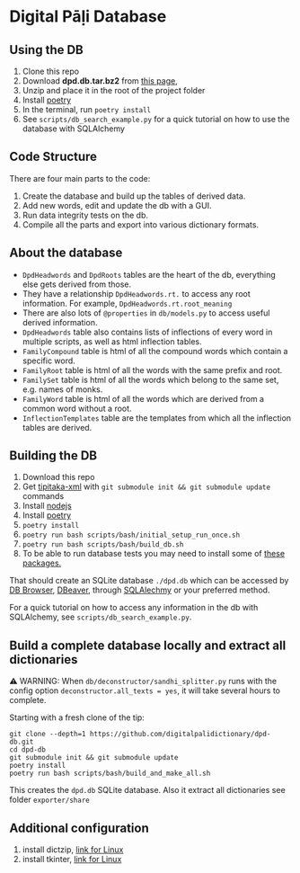 # Digital Pāḷi Database

## Using the DB
1. Clone this repo
2. Download **dpd.db.tar.bz2** from [this page](https://github.com/digitalpalidictionary/digitalpalidictionary/releases), 
3. Unzip and place it in the root of the project folder
4. Install [poetry](https://python-poetry.org/docs/)
5. In the terminal, run `poetry install`
6. See `scripts/db_search_example.py` for a quick tutorial on how to use the database with SQLAlchemy


## Code Structure
There are four main parts to the code:
1. Create the database and build up the tables of derived data.
2. Add new words, edit and update the db with a GUI. 
3. Run data integrity tests on the db.
4. Compile all the parts and export into various dictionary formats.

## About the database
- `DpdHeadwords` and `DpdRoots` tables are the heart of the db, everything else gets derived from those.  
- They have a relationship `DpdHeadwords.rt.` to access any root information. For example, `DpdHeadwords.rt.root_meaning`
- There are also lots of `@properties` in `db/models.py` to access useful derived information.  
- `DpdHeadwords` table also contains lists of inflections of every word in multiple scripts, as well as html inflection tables.
- `FamilyCompound` table is html of all the compound words which contain a specific word.  
- `FamilyRoot` table is html of all the words with the same prefix and root.  
- `FamilySet` table is html of all the words which belong to the same set, e.g. names of monks.  
- `FamilyWord` table is html of all the words which are derived from a common word without a root.  
- `InflectionTemplates` table are the templates from which all the inflection tables are derived.  
<!-- - `Sandhi` table is all the deconstructed compounds which have been split by code.   -->



## Building the DB
1. Download this repo
2. Get [tipitaka-xml](https://github.com/VipassanaTech/tipitaka-xml) with `git
   submodule init && git submodule update` commands
3. Install [nodejs](https://nodejs.org/en/download) 
4. Install [poetry](https://python-poetry.org/docs/)
5. `poetry install`
6. `poetry run bash scripts/bash/initial_setup_run_once.sh`
7. `poetry run bash scripts/bash/build_db.sh`
8. To be able to run database tests you may need to install some of [these packages.](https://pyperclip.readthedocs.io/en/latest/index.html#not-implemented-error)

That should create an SQLite database `./dpd.db` which can be accessed by [DB Browser](https://sqlitebrowser.org/),  [DBeaver](https://dbeaver.io/), through [SQLAlechmy](https://www.sqlalchemy.org/) or your preferred method. 

For a quick tutorial on how to access any information in the db with SQLAlchemy, see `scripts/db_search_example.py`.

## Build a complete database locally and extract all dictionaries

⚠️ WARNING: When `db/deconstructor/sandhi_splitter.py` runs with the config option `deconstructor.all_texts = yes`, it will take several hours to complete.

Starting with a fresh clone of the tip:

``` shell
git clone --depth=1 https://github.com/digitalpalidictionary/dpd-db.git
cd dpd-db
git submodule init && git submodule update
poetry install
poetry run bash scripts/bash/build_and_make_all.sh
```

This creates the `dpd.db` SQLite database. Also it extract all dictionaries see folder `exporter/share`


## Additional configuration

1. install dictzip, [link for Linux](https://linux-packages.com/ubuntu-24-04/package/dictzip)
2. install tkinter, [link for Linux](https://www.pythonguis.com/installation/install-tkinter-linux/)
